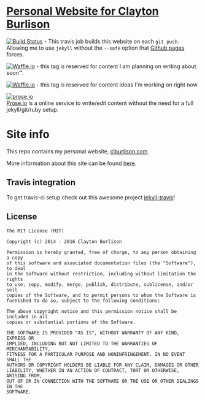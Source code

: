 [Personal Website for Clayton Burlison](https://clburlison.com)
===


[![Build Status](https://travis-ci.org/clburlison/clburlison.github.io.svg?branch=source)](https://travis-ci.org/clburlison/clburlison.github.io) - This travis job builds this website on each `git push`. Allowing me to use `jekyll` without the `--safe` option that [Github pages](https://jekyllrb.com/docs/plugins/) forces.

[![Waffle.io](https://badge.waffle.io/clburlison/clburlison.github.io.svg?label=ready&title=Ready)](http://waffle.io/clburlison/clburlison.github.io) - this tag is reserved for content I am planning on writing about soon™.

[![Waffle.io](https://badge.waffle.io/clburlison/clburlison.github.io.svg?label=in%20progress&title=In%20Progress)](http://waffle.io/clburlison/clburlison.github.io) - this tag is reserved for content ideas I'm working on right now.

[![prose.io](https://clburlison.com/images/prose.png)](http://prose.io/#clburlison/clburlison.github.io)  
[Prose.io](http://prose.io/#clburlison/clburlison.github.) is a online service to write/edit content without the need for a full jekyll/git/ruby setup.

# Site info 
This repo contains my personal website, [clburlison.com](https://clburlison.com).

More information about this site can be found [here](https://clburlison.com/about/site-info/).

## Travis integration

To get travis-ci setup check out this awesome project [jekyll-travis](https://github.com/mfenner/jekyll-travis)!

## License

	The MIT License (MIT)

	Copyright (c) 2014 - 2016 Clayton Burlison

	Permission is hereby granted, free of charge, to any person obtaining a copy
	of this software and associated documentation files (the "Software"), to deal
	in the Software without restriction, including without limitation the rights
	to use, copy, modify, merge, publish, distribute, sublicense, and/or sell
	copies of the Software, and to permit persons to whom the Software is
	furnished to do so, subject to the following conditions:

	The above copyright notice and this permission notice shall be included in all
	copies or substantial portions of the Software.

	THE SOFTWARE IS PROVIDED "AS IS", WITHOUT WARRANTY OF ANY KIND, EXPRESS OR
	IMPLIED, INCLUDING BUT NOT LIMITED TO THE WARRANTIES OF MERCHANTABILITY,
	FITNESS FOR A PARTICULAR PURPOSE AND NONINFRINGEMENT. IN NO EVENT SHALL THE
	AUTHORS OR COPYRIGHT HOLDERS BE LIABLE FOR ANY CLAIM, DAMAGES OR OTHER
	LIABILITY, WHETHER IN AN ACTION OF CONTRACT, TORT OR OTHERWISE, ARISING FROM,
	OUT OF OR IN CONNECTION WITH THE SOFTWARE OR THE USE OR OTHER DEALINGS IN THE
	SOFTWARE.

